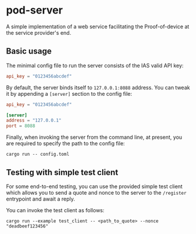 # pod-server

A simple implementation of a web service facilitating the Proof-of-device
at the service provider's end.

## Basic usage

The minimal config file to run the server consists of the IAS valid API key:

```toml
api_key = "0123456abcdef"
```

By default, the server binds itself to `127.0.0.1:8088` address. You can tweak
it by appending a `[server]` section to the config file:

```toml
api_key = "0123456abcdef"

[server]
address = "127.0.0.1"
port = 8088
```

Finally, when invoking the server from the command line, at present, you are
required to specify the path to the config file:

```
cargo run -- config.toml
```

## Testing with simple test client

For some end-to-end testing, you can use the provided simple test client which
allows you to send a quote and nonce to the server to the `/register`
entrypoint and await a reply.

You can invoke the test client as follows:

```
cargo run --example test_client -- <path_to_quote> --nonce "deadbeef123456"
```
